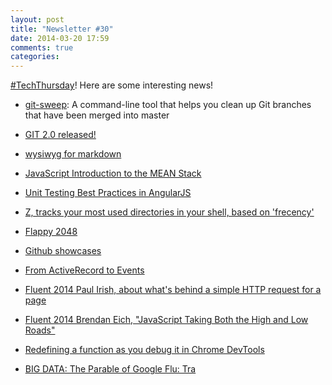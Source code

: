 ```yaml
---
layout: post
title: "Newsletter #30"
date: 2014-03-20 17:59
comments: true
categories: 
---
```


[#TechThursday](/blog/categories/techthursday/)! Here are some interesting news!

<!-- more -->

* [git-sweep](http://lab.arc90.com/2012/04/03/git-sweep/): A command-line tool that helps you clean up Git branches that have been merged into master

* [GIT 2.0 released!](https://git.kernel.org/cgit/git/git.git/tree/Documentation/RelNotes/2.0.0.txt)

* [wysiwyg for markdown](http://dillinger.io/)

* [JavaScript Introduction to the MEAN Stack](http://code.tutsplus.com/tutorials/introduction-to-the-mean-stack--cms-19918)

* [Unit Testing Best Practices in AngularJS](http://blog.codeship.io/2013/10/31/unit-testing-best-practices-in-angularjs.html)

* [Z, tracks your most used directories in your shell, based on 'frecency'](https://github.com/rupa/z)

* [Flappy 2048](http://hczhcz.github.io/Flappy-2048/)

* [Github showcases](https://github.com/showcases)

* [From ActiveRecord to Events](http://www.slideshare.net/emadb/wroclove-rb)

* [Fluent 2014 Paul Irish, about what's behind a simple HTTP request for a page](https://www.youtube.com/watch?v=R8W_6xWphtw)

* [Fluent 2014 Brendan Eich, "JavaScript Taking Both the High and Low Roads"](http://www.youtube.com/watch?v=aZqhRICne_M)

* [Redefining a function as you debug it in Chrome DevTools](http://www.youtube.com/watch?v=WQZio5DlSXM)

* [BIG DATA: The Parable of Google Flu: Tra](http://www.uvm.edu/~cdanfort/csc-reading-group/lazer-flu-science-2014.pdf)